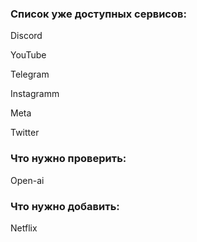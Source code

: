 ### Список уже доступных сервисов:
Discord

YouTube

Telegram

Instagramm

Meta

Twitter

### Что нужно проверить:

Open-ai

### Что нужно добавить:

Netflix